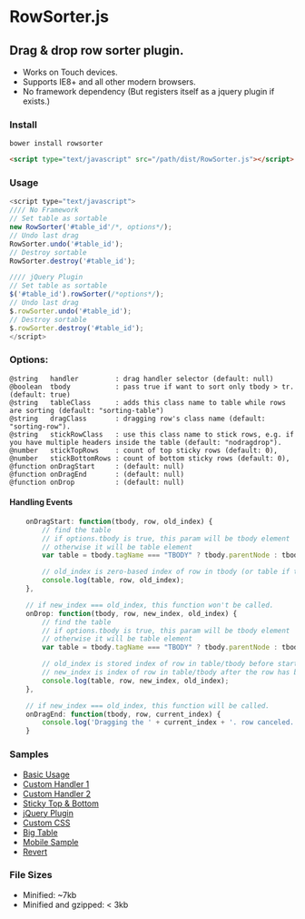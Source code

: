 RowSorter.js
============
## Drag & drop row sorter plugin.
* Works on Touch devices.
* Supports IE8+ and all other modern browsers.
* No framework dependency (But registers itself as a jquery plugin if exists.)

### Install
    bower install rowsorter
```html
<script type="text/javascript" src="/path/dist/RowSorter.js"></script>
```

### Usage
```javascript
<script type="text/javascript">
//// No Framework
// Set table as sortable
new RowSorter('#table_id'/*, options*/);
// Undo last drag
RowSorter.undo('#table_id');
// Destroy sortable
RowSorter.destroy('#table_id');

//// jQuery Plugin
// Set table as sortable
$('#table_id').rowSorter(/*options*/);
// Undo last drag
$.rowSorter.undo('#table_id');
// Destroy sortable
$.rowSorter.destroy('#table_id');
</script>
```

### Options:

    @string   handler         : drag handler selector (default: null)
    @boolean  tbody           : pass true if want to sort only tbody > tr. (default: true)
    @string   tableClass      : adds this class name to table while rows are sorting (default: "sorting-table")
    @string   dragClass       : dragging row's class name (default: "sorting-row").
    @string   stickRowClass   : use this class name to stick rows, e.g. if you have multiple headers inside the table (default: "nodragdrop").
    @number   stickTopRows    : count of top sticky rows (default: 0),
    @number   stickBottomRows : count of bottom sticky rows (default: 0),
    @function onDragStart     : (default: null)
    @function onDragEnd       : (default: null)
    @function onDrop          : (default: null)

#### Handling Events
```javascript
    onDragStart: function(tbody, row, old_index) {
        // find the table
        // if options.tbody is true, this param will be tbody element
        // otherwise it will be table element
        var table = tbody.tagName === "TBODY" ? tbody.parentNode : tbody;

        // old_index is zero-based index of row in tbody (or table if tbody not exists)
        console.log(table, row, old_index);
    },

    // if new_index === old_index, this function won't be called.
    onDrop: function(tbody, row, new_index, old_index) {
        // find the table
        // if options.tbody is true, this param will be tbody element
        // otherwise it will be table element
        var table = tbody.tagName === "TBODY" ? tbody.parentNode : tbody;

        // old_index is stored index of row in table/tbody before start the dragging.
        // new_index is index of row in table/tbody after the row has been dragged.
        console.log(table, row, new_index, old_index);
    },

    // if new_index === old_index, this function will be called.
    onDragEnd: function(tbody, row, current_index) {
        console.log('Dragging the ' + current_index + '. row canceled.');
    }
```

### Samples

* [Basic Usage][basic]
* [Custom Handler 1][handler1]
* [Custom Handler 2][handler2]
* [Sticky Top & Bottom][sticky]
* [jQuery Plugin][jquery]
* [Custom CSS][style]
* [Big Table][bigtable]
* [Mobile Sample][touchtest]
* [Revert][revert]

### File Sizes

* Minified: ~7kb
* Minified and gzipped: < 3kb

[basic]: http://borayazilim.com/projects/rowsorter/examples/basic.html
[handler1]: http://borayazilim.com/projects/rowsorter/examples/handler1.html
[handler2]: http://borayazilim.com/projects/rowsorter/examples/handler2.html
[sticky]: http://borayazilim.com/projects/rowsorter/examples/sticky.html
[jquery]: http://borayazilim.com/projects/rowsorter/examples/jquery.html
[style]: http://borayazilim.com/projects/rowsorter/examples/style.html
[bigtable]: http://borayazilim.com/projects/rowsorter/examples/big_table.php
[touchtest]: http://borayazilim.com/projects/rowsorter/examples/touch_test.html
[revert]: http://borayazilim.com/projects/rowsorter/examples/revert.html
